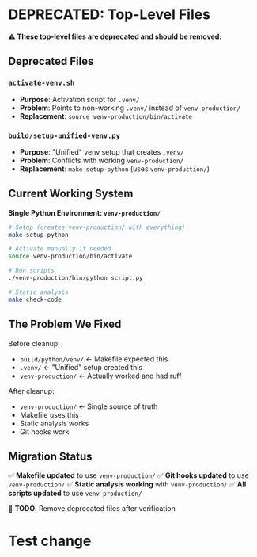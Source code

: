# DEPRECATED: Top-Level Files

**⚠️ These top-level files are deprecated and should be removed:**

## Deprecated Files

### `activate-venv.sh`
- **Purpose**: Activation script for `.venv/` 
- **Problem**: Points to non-working `.venv/` instead of `venv-production/`
- **Replacement**: `source venv-production/bin/activate`

### `build/setup-unified-venv.py`
- **Purpose**: "Unified" venv setup that creates `.venv/`
- **Problem**: Conflicts with working `venv-production/`
- **Replacement**: `make setup-python` (uses `venv-production/`)

## Current Working System

**Single Python Environment: `venv-production/`**

```bash
# Setup (creates venv-production/ with everything)
make setup-python

# Activate manually if needed
source venv-production/bin/activate

# Run scripts
./venv-production/bin/python script.py

# Static analysis
make check-code
```

## The Problem We Fixed

Before cleanup:
- `build/python/venv/` ← Makefile expected this
- `.venv/` ← "Unified" setup created this  
- `venv-production/` ← Actually worked and had ruff

After cleanup:
- `venv-production/` ← Single source of truth
- Makefile uses this
- Static analysis works
- Git hooks work

## Migration Status

✅ **Makefile updated** to use `venv-production/`
✅ **Git hooks updated** to use `venv-production/`
✅ **Static analysis working** with `venv-production/`
✅ **All scripts updated** to use `venv-production/`

🚧 **TODO**: Remove deprecated files after verification
# Test change

